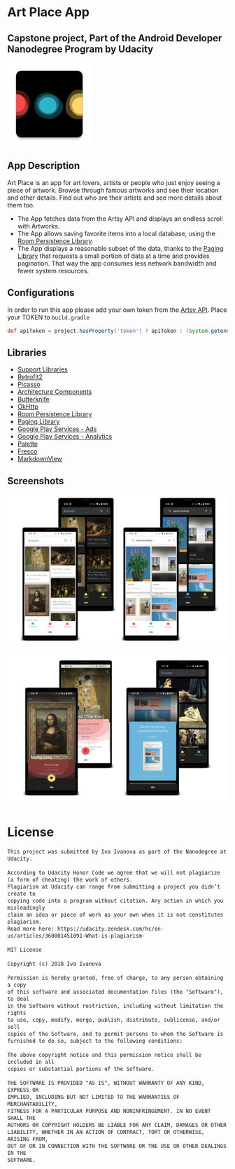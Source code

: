 # Art Place App
## Capstone project, Part of the Android Developer Nanodegree Program by Udacity

![text](https://github.com/fireflyfif/art-place-app/blob/master/app/src/main/res/mipmap-xxxhdpi/ic_launcher.png)

## App Description
Art Place is an app for art lovers, artists or people who just enjoy seeing a piece of artwork. Browse through famous artworks and see their location and other details. Find out who are their artists and see more details about them too.

- The App fetches data from the Artsy API and displays an endless scroll with Artworks. 
- The App allows saving favorite items into a local database, using the [Room Persistence Library](https://developer.android.com/topic/libraries/architecture/room). 
- The App displays a reasonable subset of the data, thanks to the [Paging Library](https://developer.android.com/topic/libraries/architecture/paging/) that requests a small portion of data at a time and provides pagination. That way the app consumes less network bandwidth and fewer system resources.

## Configurations
In order to run this app please add your own token from the [Artsy API](https://developers.artsy.net/). 
Place your TOKEN to `build.gradle` 
```gradle
def apiToken = project.hasProperty('token') ? apiToken : (System.getenv('TOKEN') ?: "\"YOUR_TOKEN\"")
```

## Libraries
- [Support Libraries](https://developer.android.com/topic/libraries/support-library/features#v7-palette)
- [Retrofit2](https://github.com/square/retrofit)
- [Picasso](https://github.com/square/picasso)
- [Architecture Components](https://developer.android.com/topic/libraries/architecture/)
- [Butterknife](https://github.com/JakeWharton/butterknife)
- [OkHttp](https://github.com/square/okhttp)
- [Room Persistence Library](https://developer.android.com/topic/libraries/architecture/room)
- [Paging Library](https://developer.android.com/topic/libraries/architecture/paging/)
- [Google Play Services - Ads](https://developers.google.com/android/reference/com/google/android/gms/ads/package-summary)
- [Google Play Services - Analytics](https://developers.google.com/android/reference/com/google/android/gms/analytics/package-summary)
- [Palette](https://developer.android.com/training/material/palette-colors)
- [Fresco](https://github.com/facebook/fresco)
- [MarkdownView](https://github.com/tiagohm/MarkdownView)

## Screenshots

![text](https://github.com/fireflyfif/art-place-app/blob/master/art/design_new_01.png)


![text](https://github.com/fireflyfif/art-place-app/blob/master/art/design_new_02.png)


# License
```
This project was submitted by Iva Ivanova as part of the Nanodegree at Udacity.

According to Udacity Honor Code we agree that we will not plagiarize 
(a form of cheating) the work of others.
Plagiarism at Udacity can range from submitting a project you didn’t create to 
copying code into a program without citation. Any action in which you misleadingly 
claim an idea or piece of work as your own when it is not constitutes plagiarism.
Read more here: https://udacity.zendesk.com/hc/en-us/articles/360001451091-What-is-plagiarism-

MIT License

Copyright (c) 2018 Iva Ivanova

Permission is hereby granted, free of charge, to any person obtaining a copy
of this software and associated documentation files (the "Software"), to deal
in the Software without restriction, including without limitation the rights
to use, copy, modify, merge, publish, distribute, sublicense, and/or sell
copies of the Software, and to permit persons to whom the Software is
furnished to do so, subject to the following conditions:

The above copyright notice and this permission notice shall be included in all
copies or substantial portions of the Software.

THE SOFTWARE IS PROVIDED "AS IS", WITHOUT WARRANTY OF ANY KIND, EXPRESS OR
IMPLIED, INCLUDING BUT NOT LIMITED TO THE WARRANTIES OF MERCHANTABILITY,
FITNESS FOR A PARTICULAR PURPOSE AND NONINFRINGEMENT. IN NO EVENT SHALL THE
AUTHORS OR COPYRIGHT HOLDERS BE LIABLE FOR ANY CLAIM, DAMAGES OR OTHER
LIABILITY, WHETHER IN AN ACTION OF CONTRACT, TORT OR OTHERWISE, ARISING FROM,
OUT OF OR IN CONNECTION WITH THE SOFTWARE OR THE USE OR OTHER DEALINGS IN THE
SOFTWARE.
```
